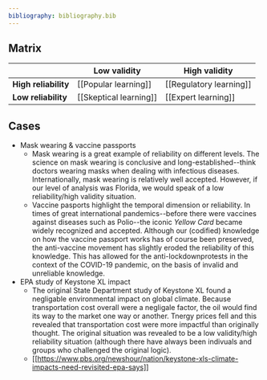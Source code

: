 ```yaml
---
bibliography: bibliography.bib
---
```


## Matrix

</br>                   | Low validity          | High validity
---                     | ---                   | ---
**High reliability**    | [[Popular learning]]  | [[Regulatory learning]]
**Low reliability**     | [[Skeptical learning]]| [[Expert learning]]

## Cases

* Mask wearing & vaccine passports
    * Mask wearing is a great example of reliability on different levels. The science on mask wearing is conclusive and long-established--think doctors wearing masks when dealing with infectious diseases. Internationally, mask wearing is relatively well accepted. However, if our level of analysis was Florida, we would speak of a low reliability/high validity situation.
    * Vaccine pasports highlight the temporal dimension or reliability. In times of great international pandemics--before there were vaccines against diseases such as Polio--the iconic _Yellow Card_ became widely recognized and accepted. Although our (codified) knowledge on how the vaccine passport works has of course been preserved, the anti-vaccine movement has slightly eroded the reliability of this knowledge. This has allowed for the anti-lockdownprotests in the context of the COVID-19 pandemic, on the basis of invalid and unreliable knowledge.
* EPA study of Keystone XL impact
    * The original State Department study of Keystone XL found a negligable environmental impact on global climate. Because transportation cost overall were a negligale factor, the oil would find its way to the market one way or another. Tnergy prices fell and this revealed that transportation cost were more impactful than originally thought. The original situation was revealed to be a low validity/high reliability situation (although there have always been indivuals and groups who challenged the original logic).
    * [[https://www.pbs.org/newshour/nation/keystone-xls-climate-impacts-need-revisited-epa-says]]